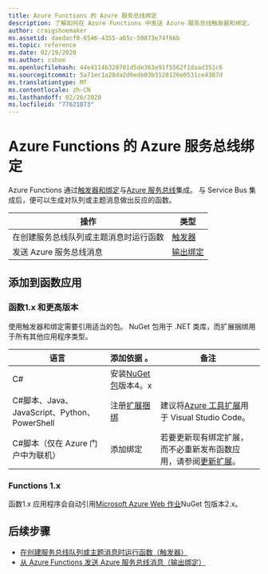 ```yaml
---
title: Azure Functions 的 Azure 服务总线绑定
description: 了解如何在 Azure Functions 中发送 Azure 服务总线触发器和绑定。
author: craigshoemaker
ms.assetid: daedacf0-6546-4355-a65c-50873e74f66b
ms.topic: reference
ms.date: 02/19/2020
ms.author: cshoe
ms.openlocfilehash: 44e4114b328701d5de363e91f5562f1daad351c6
ms.sourcegitcommit: 5a71ec1a28da2d6ede03b3128126e0531ce4387d
ms.translationtype: MT
ms.contentlocale: zh-CN
ms.lasthandoff: 02/26/2020
ms.locfileid: "77621073"
---
```

# <a name="azure-service-bus-bindings-for-azure-functions"></a>Azure Functions 的 Azure 服务总线绑定

Azure Functions 通过[触发器和绑定](./functions-triggers-bindings.md)与[Azure 服务总线](https://azure.microsoft.com/services/service-bus)集成。 与 Service Bus 集成后，便可以生成对队列或主题消息做出反应的函数。

| 操作 | 类型 |
|---------|---------|
| 在创建服务总线队列或主题消息时运行函数 | [触发器](./functions-bindings-service-bus-trigger.md) |
| 发送 Azure 服务总线消息 |[输出绑定](./functions-bindings-service-bus-output.md) |

## <a name="add-to-your-functions-app"></a>添加到函数应用

### <a name="functions-2x-and-higher"></a>函数1.x 和更高版本

使用触发器和绑定需要引用适当的包。 NuGet 包用于 .NET 类库，而扩展捆绑用于所有其他应用程序类型。

| 语言                                        | 添加依据 。                                   | 备注 
|-------------------------------------------------|---------------------------------------------|-------------|
| C#                                              | 安装[NuGet 包]版本4。x | |
| C#脚本、Java、JavaScript、Python、PowerShell | 注册[扩展捆绑]          | 建议将[Azure 工具扩展]用于 Visual Studio Code。 |
| C#脚本（仅在 Azure 门户中为联机）         | 添加绑定                            | 若要更新现有绑定扩展，而不必重新发布函数应用，请参阅[更新扩展]。 |

[NuGet 包]: https://www.nuget.org/packages/Microsoft.Azure.WebJobs.Extensions.ServiceBus/
[core tools]: ./functions-run-local.md
[扩展捆绑]: ./functions-bindings-register.md#extension-bundles
[更新扩展]: ./install-update-binding-extensions-manual.md
[Azure 工具扩展]: https://marketplace.visualstudio.com/items?itemName=ms-vscode.vscode-node-azure-pack

### <a name="functions-1x"></a>Functions 1.x

函数1.x 应用程序会自动引用[Microsoft Azure Web 作业](https://www.nuget.org/packages/Microsoft.Azure.WebJobs)NuGet 包版本2.x。

## <a name="next-steps"></a>后续步骤

- [在创建服务总线队列或主题消息时运行函数（触发器）](./functions-bindings-service-bus-trigger.md)
- [从 Azure Functions 发送 Azure 服务总线消息（输出绑定）](./functions-bindings-service-bus-output.md)
